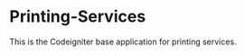 Printing-Services
=================

This is the Codeigniter base application for printing services.
